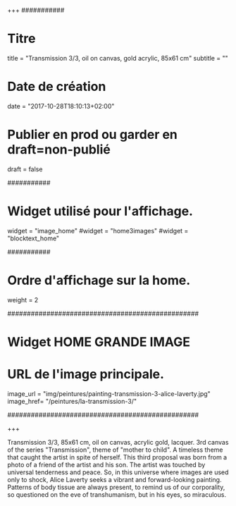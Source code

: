 +++
###########
# Titre
title = "Transmission 3/3, oil on canvas, gold acrylic, 85x61 cm"
subtitle = ""
# Date de création
date = "2017-10-28T18:10:13+02:00"
# Publier en prod ou garder en draft=non-publié
draft = false

###########
# Widget utilisé pour l'affichage.
widget = "image_home"
#widget = "home3images"
#widget = "blocktext_home"

###########
# Ordre d'affichage sur la home.
weight = 2

#################################################
# Widget HOME GRANDE IMAGE
# URL de l'image principale.
image_url = "img/peintures/painting-transmission-3-alice-laverty.jpg"
image_href= "/peintures/la-transmission-3/"

#################################################

+++

Transmission 3/3, 85x61 cm, oil on canvas, acrylic gold, lacquer. 3rd canvas of the series "Transmission", theme of "mother to child". A timeless theme that caught the artist in spite of herself. This third proposal was born from a photo of a friend of the artist and his son. The artist was touched by universal tenderness and peace. So, in this universe where images are used only to shock, Alice Laverty seeks a vibrant and forward-looking painting. Patterns of body tissue are always present, to remind us of our corporality, so questioned on the eve of transhumanism, but in his eyes, so miraculous.
